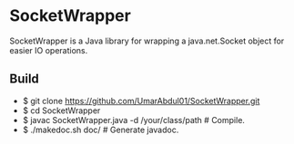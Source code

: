 # SocketWrapper
SocketWrapper is a Java library for wrapping a java.net.Socket object for easier IO operations.

## Build
* $ git clone https://github.com/UmarAbdul01/SocketWrapper.git
* $ cd SocketWrapper
* $ javac SocketWrapper.java -d /your/class/path  # Compile. 
* $ ./makedoc.sh doc/  # Generate javadoc.
